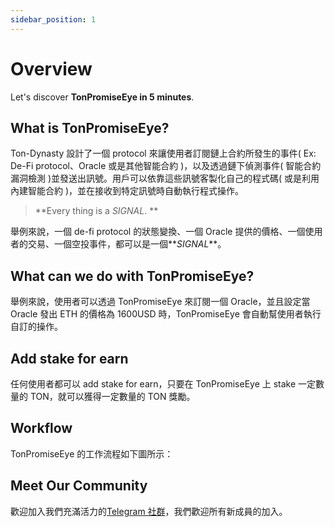 ```yaml
---
sidebar_position: 1
---
```


# Overview

Let's discover **TonPromiseEye in 5 minutes**.

## What is TonPromiseEye?

Ton-Dynasty 設計了一個 protocol 來讓使用者訂閱鏈上合約所發生的事件( Ex: De-Fi protocol、Oracle 或是其他智能合約 )，以及透過鏈下偵測事件( 智能合約漏洞檢測 )並發送出訊號。用戶可以依靠這些訊號客製化自己的程式碼( 或是利用內建智能合約 )，並在接收到特定訊號時自動執行程式操作。

> **Every thing is a _SIGNAL_. **

舉例來說，一個 de-fi protocol 的狀態變換、一個 Oracle 提供的價格、一個使用者的交易、一個空投事件，都可以是一個**_SIGNAL_**。

## What can we do with TonPromiseEye?

舉例來說，使用者可以透過 TonPromiseEye 來訂閱一個 Oracle，並且設定當 Oracle 發出 ETH 的價格為 1600USD 時，TonPromiseEye 會自動幫使用者執行自訂的操作。

## Add stake for earn

任何使用者都可以 add stake for earn，只要在 TonPromiseEye 上 stake 一定數量的 TON，就可以獲得一定數量的 TON 獎勵。

## Workflow

TonPromiseEye 的工作流程如下圖所示：

<!-- ![TonPromiseEye Workflow](/img/tonpromiseeye-workflow.png) -->

## Meet Our Community

歡迎加入我們充滿活力的[Telegram 社群](https://t.me/+5affnJVZV4I4MTI1)，我們歡迎所有新成員的加入。
